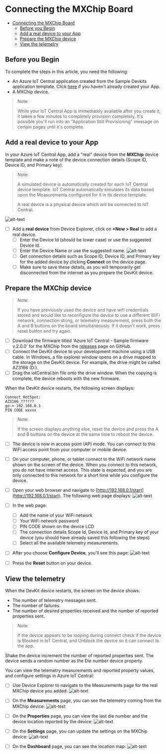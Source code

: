 # Connecting the MXChip Board

- [Connecting the MXChip Board](#connecting-the-mxchip-board)
    - [Before you Begin](#before-you-begin)
    - [Add a real device to your App](#add-a-real-device-to-your-app)
    - [Prepare the MXChip device](#prepare-the-mxchip-device)
    - [View the telemetry](#view-the-telemetry)

## Before you Begin

To complete the steps in this article, you need the following:

- An Azure IoT Central application created from the Sample Devkits application template. Click [here](CreateYourFirstIoTCentralApp.MD) if you haven't already created your App.
- A MXChip device.

> Note:
> 
> While your IoT Central App is immediately available after you create it, it takes a few minutes to completely provision completely.  It's possible you'll run into an "Application Still Provisioning" message on certain pages until it's complete.

## Add a real device to your App

In your Azure IoT Central App, add a "real" device from the **MXChip** device template and make a note of the device connection details (Scope ID, Device ID, and Primary key).

> Note:
> 
> A simulated device is automatically created for each IoT Central device template.  IoT Central automatically simulates its data based upon the Measurements configured for it in its device template.
> 
> A real device is a physical device which will be connected to IoT Central.

![alt-text](src/images/IC-CreateRealDevice.PNG)

- [ ] Add a **real device** from Device Explorer, click on **+New > Real** to add a real device.
    - [ ] Enter the Device Id (should be lower case) or use the suggested Device Id.
    - [ ] Enter the Device Name or use the suggested name.
    ![alt-text](src/images/add-device.PNG)
    - [ ] Get connection details such as Scope ID, Device ID, and Primary key for the added device by clicking **Connect** on the device page.
    - [ ] Make sure to save these details, as you will temporarily get disconnected from the internet as you prepare the DevKit device.

## Prepare the MXChip device

> Note:
> 
>  If you have previously used the device and have wifi credentials stored and would like to reconfigure the device to use a different WiFi network, connection string, or telemetry measurement, press both the A and B buttons on the board simultaneously. If it doesn't work, press reset button and try again.

- [ ] Download the firmware titled 'Azure IoT Central - Sample firmware v.2.0.0' for the MXChip from the [releases](https://github.com/Azure/iot-central-firmware/releases) page on GitHub.
- [ ] Connect the DevKit device to your development machine using a USB cable. In Windows, a file explorer window opens on a drive mapped to the storage on the DevKit device. For example, the drive might be called AZ3166 (D:).
- [ ] Drag the iotCentral.bin file onto the drive window. When the copying is complete, the device reboots with the new firmware.

When the DevKit device restarts, the following screen displays:

```text
Connect HotSpot:
AZ3166_??????
go-> 192.168.0.1 
PIN CODE xxxxx
```
> Note:
> 
> If the screen displays anything else, reset the device and press the A and B buttons on the device at the same time to reboot the device.

- [ ] The device is now in access point (AP) mode. You can connect to this WiFi access point from your computer or mobile device.

- [ ] On your computer, phone, or tablet connect to the WiFi network name shown on the screen of the device. When you connect to this network, you do not have internet access. This state is expected, and you are only connected to this network for a short time while you configure the device.

- [ ] Open your web browser and navigate to [http://192.168.0.1/start](http://192.168.0.1/start). The following web page displays:
    ![alt-text](src/images/mxchip-configpage.PNG)

- [ ] In the web page:
    - [ ] Add the name of your WiFi network
    - [ ] Your WiFi network password
    - [ ] PIN CODE shown on the device LCD
    - [ ] The connection details Scope Id, Device Id, and Primary key of your device (you should have already saved this following the steps)
    - [ ] Select all the available telemetry measurements.

- [ ] After you choose **Configure Device**, you'll see this page:
    ![alt-text](src/images/mxchip-deviceconfigured.PNG)

- [ ] Press the **Reset** button on your device.

## View the telemetry

When the DevKit device restarts, the screen on the device shows:

- The number of telemetry messages sent.
- The number of failures.
- The number of desired properties received and the number of reported properties sent.
> Note:
> 
> If the device appears to be looping during connect check if the device is Blocked in IoT Central, and Unblock the device so it can connect to the app.

Shake the device increment the number of reported properties sent. The device sends a random number as the Die number device property.

You can view the telemetry measurements and reported property values, and configure settings in Azure IoT Central:

- [ ] Use Device Explorer to navigate to the Measurements page for the real MXChip device you added:
    ![alt-text](src/images/mxchip-realdevicenew.PNG)

- [ ] On the **Measurements** page, you can see the telemetry coming from the MXChip device:
    ![alt-text](src/images/ic-devicetelemetrynew.PNG)

- [ ] On the **Properties** page, you can view the last die number and the device location reported by the device:
    ![alt-text](src/images/ic-devicepropertynew.PNG)

- [ ] On the **Settings** page, you can update the settings on the MXChip device:
    ![alt-text](src/images/ic-devicesettingsnew.PNG)

- [ ] On the **Dashboard** page, you can see the location map:
    ![alt-text](src/images/ic-devicedashboardnew.PNG)